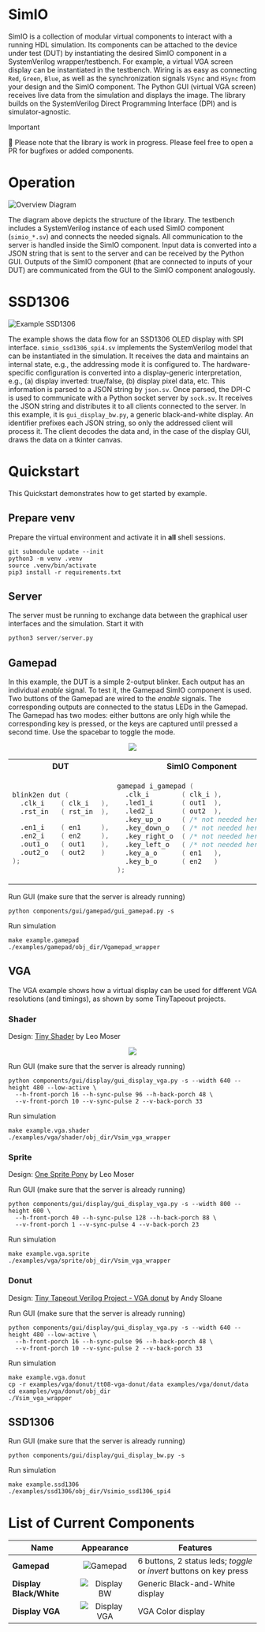 # SimIO

SimIO is a collection of modular virtual components to interact with a running HDL simulation. Its components can be attached to the device under test (DUT) by instantiating the desired SimIO component in a SystemVerilog wrapper/testbench. For example, a virtual VGA screen display can be instantiated in the testbench. Wiring is as easy as connecting `Red`, `Green`, `Blue`, as well as the synchronization signals `VSync` and `HSync` from your design and the SimIO component. The Python GUI (virtual VGA screen) receives live data from the simulation and displays the image. The library builds on the SystemVerilog Direct Programming Interface (DPI) and is simulator-agnostic.

> [!IMPORTANT]  
> :triangular_ruler: Please note that the library is work in progress. Please feel free to open a PR for bugfixes or added components.


# Operation

![Overview Diagram](./doc/simio.png)

The diagram above depicts the structure of the library. The testbench includes a SystemVerilog instance of each used SimIO component (`simio_*.sv`) and connects the needed signals. All communication to the server is handled inside the SimIO component. Input data is converted into a JSON string that is sent to the server and can be received by the Python GUI. Outputs of the SimIO component (that are connected to inputs of your DUT) are communicated from the GUI to the SimIO component analogously.

# SSD1306

![Example SSD1306](./doc/example_ssd1306.png)


The example shows the data flow for an SSD1306 OLED display with SPI interface. `simio_ssd1306_spi4.sv` implements the SystemVerilog model that can be instantiated in the simulation. It receives the data and maintains an internal state, e.g., the addressing mode it is configured to. The hardware-specific configuration is converted into a display-generic interpretation, e.g., (a) display inverted: true/false, (b) display pixel data, etc. This information is parsed to a JSON string by `json.sv`. Once parsed, the DPI-C is used to communicate with a Python socket server by `sock.sv`. It receives the JSON string and distributes it to all clients connected to the server. In this example, it is `gui_display_bw.py`, a generic black-and-white display. An identifier prefixes each JSON string, so only the addressed client will process it. The client decodes the data and, in the case of the display GUI, draws the data on a tkinter canvas.

# Quickstart
This Quickstart demonstrates how to get started by example.

## Prepare venv

Prepare the virtual environment and activate it in **all** shell sessions.

```shell
git submodule update --init
python3 -m venv .venv
source .venv/bin/activate
pip3 install -r requirements.txt
```

## Server

The server must be running to exchange data between the graphical user interfaces and the simulation. Start it with

```python
python3 server/server.py
```

## Gamepad

In this example, the DUT is a simple 2-output blinker. Each output has an individual _enable_ signal. To test it, the Gamepad SimIO component is used. Two buttons of the Gamepad are wired to the _enable_ signals. The corresponding outputs are connected to the status LEDs in the Gamepad. The Gamepad has two modes: either buttons are only high while the corresponding key is pressed, or the keys are captured until pressed a second time. Use the spacebar to toggle the mode.

<p align="center">
  <img src="./doc/gamepad.gif" />
</p>

<table>
<tr>
<th>DUT</th>
<th>SimIO Component</th>
</tr>
<tr>
<td>

```Verilog
blink2en dut (
  .clk_i    ( clk_i   ),
  .rst_in   ( rst_in  ),

  .en1_i    ( en1     ),
  .en2_i    ( en2     ),
  .out1_o   ( out1    ),
  .out2_o   ( out2    )
);
```
</td>
<td>

```Verilog
gamepad i_gamepad (
  .clk_i        ( clk_i ),
  .led1_i       ( out1  ),
  .led2_i       ( out2  ),
  .key_up_o     ( /* not needed here */ ),
  .key_down_o   ( /* not needed here */ ),
  .key_right_o  ( /* not needed here */ ),
  .key_left_o   ( /* not needed here */ ),
  .key_a_o      ( en1   ),
  .key_b_o      ( en2   )
);
```  
</td>
</tr>
</table>


Run GUI (make sure that the server is already running)
```shell
python components/gui/gamepad/gui_gamepad.py -s
```

Run simulation
```shell
make example.gamepad
./examples/gamepad/obj_dir/Vgamepad_wrapper
```

## VGA

The VGA example shows how a virtual display can be used for different VGA resolutions (and timings), as shown by some TinyTapeout projects.


### Shader

Design: [Tiny Shader](https://github.com/mole99/tt06-tiny-shader) by Leo Moser

<p align="center">
  <img src="./doc/example_vga_shader.png" />
</p>


Run GUI (make sure that the server is already running)
```shell
python components/gui/display/gui_display_vga.py -s --width 640 --height 480 --low-active \
  --h-front-porch 16 --h-sync-pulse 96 --h-back-porch 48 \
  --v-front-porch 10 --v-sync-pulse 2 --v-back-porch 33 
```

Run simulation
```shell
make example.vga.shader
./examples/vga/shader/obj_dir/Vsim_vga_wrapper
```

### Sprite

Design: [One Sprite Pony](https://github.com/mole99/tt05-one-sprite-pony) by Leo Moser

Run GUI (make sure that the server is already running)
```shell
python components/gui/display/gui_display_vga.py -s --width 800 --height 600 \
  --h-front-porch 40 --h-sync-pulse 128 --h-back-porch 88 \
  --v-front-porch 1 --v-sync-pulse 4 --v-back-porch 23 
```

Run simulation
```shell
make example.vga.sprite
./examples/vga/sprite/obj_dir/Vsim_vga_wrapper
```


### Donut

Design: [Tiny Tapeout Verilog Project - VGA donut](https://github.com/a1k0n/tt08-vga-donut) by Andy Sloane


Run GUI (make sure that the server is already running)
```shell
python components/gui/display/gui_display_vga.py -s --width 640 --height 480 --low-active \
  --h-front-porch 16 --h-sync-pulse 96 --h-back-porch 48 \
  --v-front-porch 10 --v-sync-pulse 2 --v-back-porch 33 
```

Run simulation
```shell
make example.vga.donut
cp -r examples/vga/donut/tt08-vga-donut/data examples/vga/donut/data
cd examples/vga/donut/obj_dir
./Vsim_vga_wrapper
```

## SSD1306

Run GUI (make sure that the server is already running)
```shell
python components/gui/display/gui_display_bw.py -s

```

Run simulation
```shell
make example.ssd1306
./examples/ssd1306/obj_dir/Vsimio_ssd1306_spi4
```



# List of Current Components

| Name                    |                Appearance                 | Features                                                            |
| ----------------------- | :---------------------------------------: | ------------------------------------------------------------------- |
| **Gamepad**             |     ![Gamepad](doc/gui_gamepad.png)     | 6 buttons, 2 status leds; _toggle_ or _invert_ buttons on key press |
| **Display Black/White** |  ![Display BW](./doc/gui_display_bw.png)  | Generic Black-and-White display                                     |
| **Display VGA**         | ![Display VGA](doc/gui_display_vga.png) | VGA Color display                                                   |

